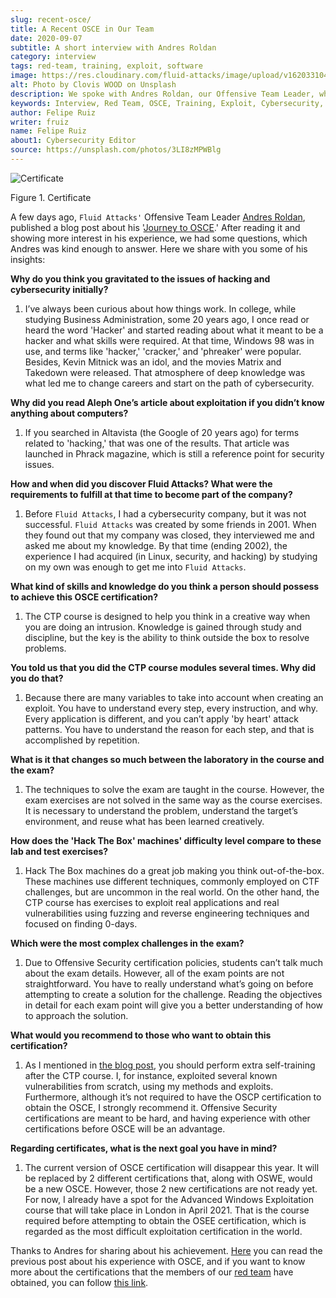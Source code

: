 ```yaml
---
slug: recent-osce/
title: A Recent OSCE in Our Team
date: 2020-09-07
subtitle: A short interview with Andres Roldan
category: interview
tags: red-team, training, exploit, software
image: https://res.cloudinary.com/fluid-attacks/image/upload/v1620331047/blog/recent-osce/cover_qrhc7w.webp
alt: Photo by Clovis WOOD on Unsplash
description: We spoke with Andres Roldan, our Offensive Team Leader, who recently obtained his OSCE certificate. Here he shares with us a little more about his experience.
keywords: Interview, Red Team, OSCE, Training, Exploit, Cybersecurity, Security, Pentesting, Ethical Hacking
author: Felipe Ruiz
writer: fruiz
name: Felipe Ruiz
about1: Cybersecurity Editor
source: https://unsplash.com/photos/3LI8zMPWBlg
---
```


<div class="imgblock">

![Certificate](https://res.cloudinary.com/fluid-attacks/image/upload/v1620331047/blog/recent-osce/certificate_cwrj6y.webp)

<div class="title">

Figure 1. Certificate

</div>

</div>

A few days ago, `Fluid Attacks'` Offensive Team Leader [Andres
Roldan](../authors/andres-roldan/), published a blog post about his
'[Journey to OSCE](../osce-journey/).' After reading it and showing more
interest in his experience, we had some questions, which Andres was kind
enough to answer. Here we share with you some of his insights:

<div class="blog-questions">

**Why do you think you gravitated to the issues of hacking and
cybersecurity initially?**

1. I’ve always been curious about how things work. In college, while
   studying Business Administration, some 20 years ago, I once read or
   heard the word 'Hacker' and started reading about what it meant to
   be a hacker and what skills were required. At that time, Windows 98
   was in use, and terms like 'hacker,' 'cracker,' and 'phreaker' were
   popular. Besides, Kevin Mitnick was an idol, and the movies Matrix
   and Takedown were released. That atmosphere of deep knowledge was
   what led me to change careers and start on the path of
   cybersecurity.

**Why did you read Aleph One’s article about exploitation if you didn’t
know anything about computers?**

1. If you searched in Altavista (the Google of 20 years ago) for terms
   related to 'hacking,' that was one of the results. That article was
   launched in Phrack magazine, which is still a reference point for
   security issues.

**How and when did you discover Fluid Attacks? What were the
requirements to fulfill at that time to become part of the company?**

1. Before `Fluid Attacks`, I had a cybersecurity company, but it was
   not successful. `Fluid Attacks` was created by some friends in 2001.
   When they found out that my company was closed, they interviewed me
   and asked me about my knowledge. By that time (ending 2002), the
   experience I had acquired (in Linux, security, and hacking) by
   studying on my own was enough to get me into `Fluid Attacks`.

<cta-banner
  buttontxt="Read more"
  link="/solutions/red-teaming/"
  title="Get started with Fluid Attacks' Red Teaming solution right now"
/>

**What kind of skills and knowledge do you think a person should possess
to achieve this OSCE certification?**

1. The CTP course is designed to help you think in a creative way
   when you are doing an intrusion. Knowledge is gained through study
   and discipline, but the key is the ability to think outside the box
   to resolve problems.

**You told us that you did the CTP course modules several times. Why did
you do that?**

1. Because there are many variables to take into account when creating
   an exploit. You have to understand every step, every instruction,
   and why. Every application is different, and you can’t apply 'by
   heart' attack patterns. You have to understand the reason for each
   step, and that is accomplished by repetition.

**What is it that changes so much between the laboratory in the course
and the exam?**

1. The techniques to solve the exam are taught in the course. However,
   the exam exercises are not solved in the same way as the course
   exercises. It is necessary to understand the problem, understand the
   target’s environment, and reuse what has been learned creatively.

**How does the 'Hack The Box' machines' difficulty level compare to
these lab and test exercises?**

1. Hack The Box machines do a great job making you think
   out-of-the-box. These machines use different techniques, commonly
   employed on CTF challenges, but are uncommon in the real world. On
   the other hand, the CTP course has exercises to exploit real
   applications and real vulnerabilities using fuzzing and reverse
   engineering techniques and focused on finding 0-days.

**Which were the most complex challenges in the exam?**

1. Due to Offensive Security certification policies, students can’t
   talk much about the exam details. However, all of the exam points
   are not straightforward. You have to really understand what’s going
   on before attempting to create a solution for the challenge. Reading
   the objectives in detail for each exam point will give you a better
   understanding of how to approach the solution.

**What would you recommend to those who want to obtain this
certification?**

1. As I mentioned in [the blog post](../osce-journey/), you should
   perform extra self-training after the CTP course. I, for instance,
   exploited several known vulnerabilities from scratch, using my
   methods and exploits. Furthermore, although it’s not required to
   have the OSCP certification to obtain the OSCE, I strongly
   recommend it. Offensive Security certifications are meant to be
   hard, and having experience with other certifications before OSCE
   will be an advantage.

**Regarding certificates, what is the next goal you have in mind?**

1. The current version of OSCE certification will disappear this
   year. It will be replaced by 2 different certifications that, along
   with OSWE, would be a new OSCE. However, those 2 new
   certifications are not ready yet. For now, I already have a spot for
   the Advanced Windows Exploitation course that will take place in
   London in April 2021. That is the course required before attempting
   to obtain the OSEE certification, which is regarded as the most
   difficult exploitation certification in the world.

</div>

Thanks to Andres for sharing about his achievement.
[Here](../osce-journey/) you can read the previous post
about his experience with OSCE,
and if you want to know more about the certifications
that the members of our [red team](../../solutions/red-teaming/)
have obtained,
you can follow [this link](../../certifications/).
